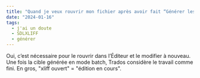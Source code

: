```yaml
---
title: "Quand je veux rouvrir mon fichier après avoir fait “Générer les traductions cibles”, il me demande de le reconvertir au format SDLXLIFF. Est-ce que je dois dire “oui” ?"
date: "2024-01-16"
tags:
  - j'ai un doute
  - SDLXLIFF
  - générer
---
```


Oui, c’est nécessaire pour le rouvrir dans l’Éditeur et le modifier à nouveau. Une fois la cible générée en mode batch, Trados considère le travail comme fini. En gros, "xliff ouvert" = "édition en cours".

